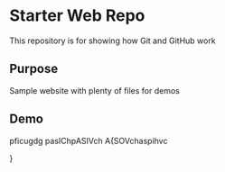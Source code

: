# Starter Web Repo

This repository is for showing how Git and GitHub work

## Purpose

Sample website with plenty of files for demos

## Demo

pficugdg
pasIChpASIVch
A{SOVchaspihvc

}